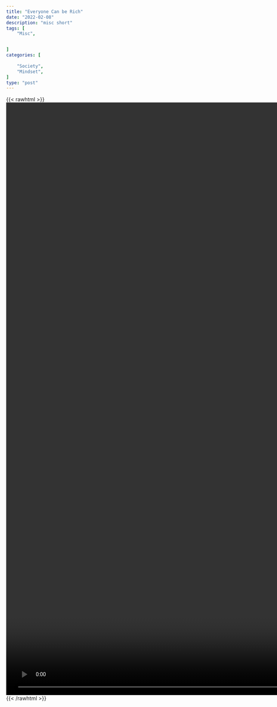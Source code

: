 ```yaml
---
title: "Everyone Can be Rich"
date: "2022-02-08"
description: "misc short"
tags: [
    "Misc",


]
categories: [
    
    "Society",
    "Mindset",
]
type: "post"
---
```

{{< rawhtml >}}
    <video style="height:40vh;width:auto" overflow="hidden" controls>
        <source src="https://clips.dev00ps.com/MISC/everyon%20can%20be%20rich.mp4" type="video/mp4"> 
    </video>
{{< /rawhtml >}}